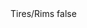 <?xml version="1.0" encoding="UTF-8"?>
<CustomMetadata xmlns="http://soap.sforce.com/2006/04/metadata">
    <label>Tires/Rims</label>
    <protected>false</protected>
</CustomMetadata>
